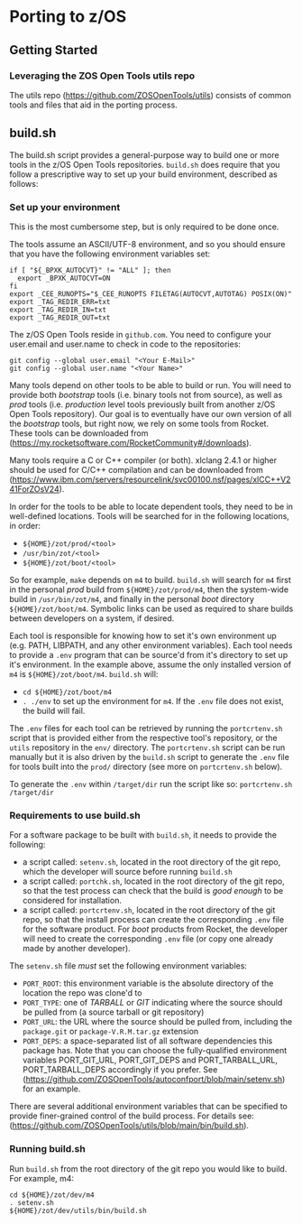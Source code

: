 # Porting to z/OS

## Getting Started

### Leveraging the ZOS Open Tools utils repo

The utils repo (https://github.com/ZOSOpenTools/utils) consists of common tools and files that aid
in the porting process.

## build.sh
The build.sh script provides a general-purpose way to build one or more tools in the z/OS Open Tools repositories.
`build.sh` does require that you follow a prescriptive way to set up your build environment, described as follows:

### Set up your environment

This is the most cumbersome step, but is only required to be done once. 

The tools assume an ASCII/UTF-8 environment, and so you should ensure that you have the following environment
variables set:

```
if [ "${_BPXK_AUTOCVT}" != "ALL" ]; then
  export _BPXK_AUTOCVT=ON
fi
export _CEE_RUNOPTS="$_CEE_RUNOPTS FILETAG(AUTOCVT,AUTOTAG) POSIX(ON)"
export _TAG_REDIR_ERR=txt
export _TAG_REDIR_IN=txt
export _TAG_REDIR_OUT=txt
```

The z/OS Open Tools reside in `github.com`. You need to configure your user.email and user.name to check in code to the
repositories:

```
git config --global user.email "<Your E-Mail>"
git config --global user.name "<Your Name>"
```

Many tools depend on other tools to be able to build or run. You will need to provide both _bootstrap_ tools 
(i.e. binary tools not from source), as well as _prod_ tools (i.e. _production_ level tools previously built 
from another z/OS Open Tools repository). 
Our goal is to eventually have our own version of all the _bootstrap_ tools, but right now, we rely on some 
tools from Rocket. These tools can be downloaded from (https://my.rocketsoftware.com/RocketCommunity#/downloads). 

Many tools require a C or C++ compiler (or both). xlclang 2.4.1 or higher should be used for C/C++ compilation
and can be downloaded from (https://www.ibm.com/servers/resourcelink/svc00100.nsf/pages/xlCC++V241ForZOsV24). 

In order for the tools to be able to locate dependent tools, they need to be in well-defined locations. 
Tools will be searched for in the following locations, in order:
- `${HOME}/zot/prod/<tool>`
- `/usr/bin/zot/<tool>`
- `${HOME}/zot/boot/<tool>` 

So for example, `make` depends on `m4` to build. `build.sh` will search for `m4` first in the
personal _prod_ build from `${HOME}/zot/prod/m4`, then the system-wide build in `/usr/bin/zot/m4`, and
finally in the personal _boot_ directory `${HOME}/zot/boot/m4`. Symbolic links can be used as required 
to share builds between developers on a system, if desired.

Each tool is responsible for knowing how to set it's own environment up (e.g. PATH, LIBPATH, and any other environment variables).
Each tool needs to provide a `.env` program that can be source'd from it's directory to set up it's environment. 
In the example above, assume the only installed version of `m4` is `${HOME}/zot/boot/m4`. `build.sh` will:
- `cd ${HOME}/zot/boot/m4`
- `. ./env`
to set up the environment for `m4`. If the `.env` file does not exist, the build will fail. 

The `.env` files for each tool can be retrieved by running the `portcrtenv.sh` script that is provided either from the respective tool's repository, or the `utils` repository in the `env/` directory.  The `portcrtenv.sh` script can be run manually but it is also driven by the `build.sh` script to generate the `.env` file for tools built into the `prod/` directory (see more on `portcrtenv.sh` below).

To generate the `.env` within `/target/dir` run the script like so: `portcrtenv.sh /target/dir`

### Requirements to use build.sh

For a software package to be built with `build.sh`, it needs to provide the following:
- a script called: `setenv.sh`, located in the root directory of the git repo, which the developer will source 
before running `build.sh`
- a script called: `portchk.sh`, located in the root directory of the git repo, so that the test process can check
that the build is _good enough_ to be considered for installation.
- a script called: `portcrtenv.sh`, located in the root directory of the git repo, so that the install process can 
create the corresponding `.env` file for the software product.  For _boot_ products from Rocket, the developer will need to create the corresponding `.env` file (or copy one already made by another developer). 

The `setenv.sh` file _must_ set the following environment variables:
- `PORT_ROOT`: this environment variable is the absolute directory of the location the repo was clone'd to
- `PORT_TYPE`: one of _TARBALL_ or _GIT_ indicating where the source should be pulled from (a source tarball or git repository)
- `PORT_URL`: the URL where the source should be pulled from, including the `package.git` or `package-V.R.M.tar.gz` extension
- `PORT_DEPS`: a space-separated list of all software dependencies this package has.
Note that you can choose the fully-qualified environment variables PORT_GIT_URL, PORT_GIT_DEPS and PORT_TARBALL_URL, PORT_TARBALL_DEPS 
accordingly if you prefer. See (https://github.com/ZOSOpenTools/autoconfport/blob/main/setenv.sh) for an example.

There are several additional environment variables that can be specified to provide finer-grained control of the build process. 
For details see: (https://github.com/ZOSOpenTools/utils/blob/main/bin/build.sh). 

### Running build.sh

Run `build.sh` from the root directory of the git repo you would like to build.  For example, m4:
```
cd ${HOME}/zot/dev/m4
. setenv.sh
${HOME}/zot/dev/utils/bin/build.sh
```


